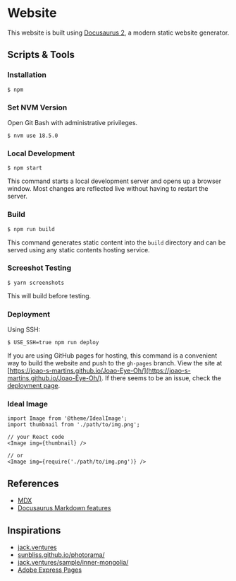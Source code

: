 # Website

This website is built using [Docusaurus 2](https://docusaurus.io/), a modern static website generator.

## Scripts & Tools

### Installation

```
$ npm
```

### Set NVM Version

Open Git Bash with administrative privileges.

```
$ nvm use 18.5.0
```

### Local Development

```
$ npm start
```

This command starts a local development server and opens up a browser window. Most changes are reflected live without having to restart the server.

### Build

```
$ npm run build
```

This command generates static content into the `build` directory and can be served using any static contents hosting service.

### Screeshot Testing
```
$ yarn screenshots
```

This will build before testing.

### Deployment

Using SSH:

```
$ USE_SSH=true npm run deploy
```

If you are using GitHub pages for hosting, this command is a convenient way to build the website and push to the `gh-pages` branch.
View the site at [https://joao-s-martins.github.io/Joao-Eye-Oh/](https://joao-s-martins.github.io/Joao-Eye-Oh/). If there seems to be an issue, check the [deployment page](https://github.com/Joao-S-Martins/Joao-Eye-Oh/deployments).

### Ideal Image

```mdx
import Image from '@theme/IdealImage';
import thumbnail from './path/to/img.png';

// your React code
<Image img={thumbnail} />

// or
<Image img={require('./path/to/img.png')} />
```

## References
- [MDX](https://mdxjs.com/)
- [Docusaurus Markdown features](https://docusaurus.io/docs/markdown-features)

## Inspirations
- [jack.ventures](http://jack.ventures/)
- [sunbliss.github.io/photorama/](https://sunbliss.github.io/photorama/)
- [jack.ventures/sample/inner-mongolia/](http://jack.ventures/sample/inner-mongolia/)
- [Adobe Express Pages](https://www.adobe.com/express/)
